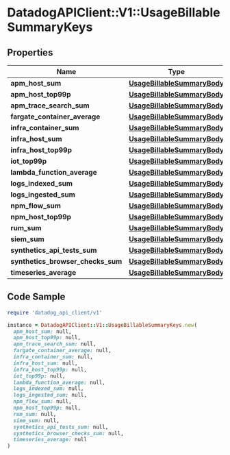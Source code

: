 # DatadogAPIClient::V1::UsageBillableSummaryKeys

## Properties

| Name | Type | Description | Notes |
| ---- | ---- | ----------- | ----- |
| **apm_host_sum** | [**UsageBillableSummaryBody**](UsageBillableSummaryBody.md) |  | [optional] |
| **apm_host_top99p** | [**UsageBillableSummaryBody**](UsageBillableSummaryBody.md) |  | [optional] |
| **apm_trace_search_sum** | [**UsageBillableSummaryBody**](UsageBillableSummaryBody.md) |  | [optional] |
| **fargate_container_average** | [**UsageBillableSummaryBody**](UsageBillableSummaryBody.md) |  | [optional] |
| **infra_container_sum** | [**UsageBillableSummaryBody**](UsageBillableSummaryBody.md) |  | [optional] |
| **infra_host_sum** | [**UsageBillableSummaryBody**](UsageBillableSummaryBody.md) |  | [optional] |
| **infra_host_top99p** | [**UsageBillableSummaryBody**](UsageBillableSummaryBody.md) |  | [optional] |
| **iot_top99p** | [**UsageBillableSummaryBody**](UsageBillableSummaryBody.md) |  | [optional] |
| **lambda_function_average** | [**UsageBillableSummaryBody**](UsageBillableSummaryBody.md) |  | [optional] |
| **logs_indexed_sum** | [**UsageBillableSummaryBody**](UsageBillableSummaryBody.md) |  | [optional] |
| **logs_ingested_sum** | [**UsageBillableSummaryBody**](UsageBillableSummaryBody.md) |  | [optional] |
| **npm_flow_sum** | [**UsageBillableSummaryBody**](UsageBillableSummaryBody.md) |  | [optional] |
| **npm_host_top99p** | [**UsageBillableSummaryBody**](UsageBillableSummaryBody.md) |  | [optional] |
| **rum_sum** | [**UsageBillableSummaryBody**](UsageBillableSummaryBody.md) |  | [optional] |
| **siem_sum** | [**UsageBillableSummaryBody**](UsageBillableSummaryBody.md) |  | [optional] |
| **synthetics_api_tests_sum** | [**UsageBillableSummaryBody**](UsageBillableSummaryBody.md) |  | [optional] |
| **synthetics_browser_checks_sum** | [**UsageBillableSummaryBody**](UsageBillableSummaryBody.md) |  | [optional] |
| **timeseries_average** | [**UsageBillableSummaryBody**](UsageBillableSummaryBody.md) |  | [optional] |

## Code Sample

```ruby
require 'datadog_api_client/v1'

instance = DatadogAPIClient::V1::UsageBillableSummaryKeys.new(
  apm_host_sum: null,
  apm_host_top99p: null,
  apm_trace_search_sum: null,
  fargate_container_average: null,
  infra_container_sum: null,
  infra_host_sum: null,
  infra_host_top99p: null,
  iot_top99p: null,
  lambda_function_average: null,
  logs_indexed_sum: null,
  logs_ingested_sum: null,
  npm_flow_sum: null,
  npm_host_top99p: null,
  rum_sum: null,
  siem_sum: null,
  synthetics_api_tests_sum: null,
  synthetics_browser_checks_sum: null,
  timeseries_average: null
)
```

